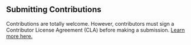 ## Submitting Contributions

Contributions are totally welcome. However, contributors must sign a Contributor License Agreement (CLA) before making a submission. [Learn more here.](https://cartodb.com/contributing)
